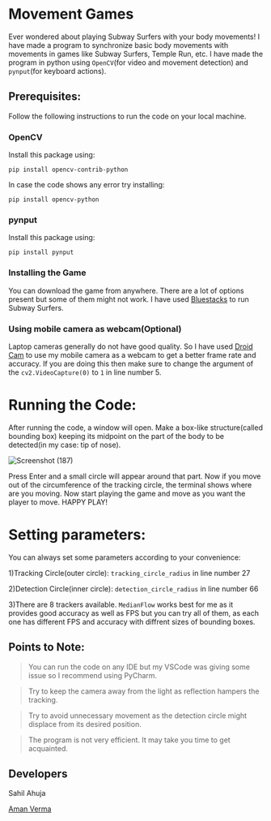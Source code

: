 # Movement Games
Ever wondered about playing Subway Surfers with your body movements! I have made a program to synchronize basic body movements with movements in games like Subway Surfers, Temple Run, etc.
I have made the program in python using `OpenCV`(for video and movement detection) and `pynput`(for keyboard actions). 
## Prerequisites:
Follow the following instructions to run the code on your local machine.

### OpenCV
Install this package using:

`pip install opencv-contrib-python`

In case the code shows any error try installing:

`pip install opencv-python`
### pynput
Install this package using:

`pip install pynput`

### Installing the Game
You can download the game from anywhere. There are a lot of options present but some of them might not work. I have used [Bluestacks](https://www.bluestacks.com/?utm_source=cdn3&utm_medium=waf) to run Subway Surfers.

### Using mobile camera as webcam(Optional)
Laptop cameras generally do not have good quality. So I have used [Droid Cam](https://droidcam.en.softonic.com/) to use my mobile camera as a webcam to get a better frame rate and accuracy. If you are doing this then make sure to change the argument of the `cv2.VideoCapture(0)` to `1` in line number 5.
# Running the Code:
After running the code, a window will open. Make a box-like structure(called bounding box) keeping its midpoint on the part of the body to be detected(in my case: tip of nose). 

![Screenshot (187)](https://user-images.githubusercontent.com/67066785/107855213-0628c280-6e47-11eb-92a3-411a185257fc.png)

Press Enter and a small circle will appear around that part. Now if you move out of the circumference of the tracking circle, the terminal shows where are you moving. Now start playing the game and move as you want the player to move. HAPPY PLAY!
# Setting parameters:
You can always set some parameters according to your convenience:

1)Tracking Circle(outer circle): `tracking_circle_radius` in line number 27

2)Detection Circle(inner circle): `detection_circle_radius` in line number 66

3)There are 8 trackers available. `MedianFlow` works best for me as it provides good accuracy as well as FPS but you can try all of them, as each one has different FPS and accuracy with diffrent sizes of bounding boxes.  
## Points to Note:
>You can run the code on any IDE but my VSCode was giving some issue so I recommend using PyCharm.

>Try to keep the camera away from the light as reflection hampers the tracking.

>Try to avoid unnecessary movement as the detection circle might displace from its desired position.

>The program is not very efficient. It may take you time to get acquainted.

## Developers
Sahil Ahuja

[Aman Verma](https://github.com/Aman-Verma-28)
